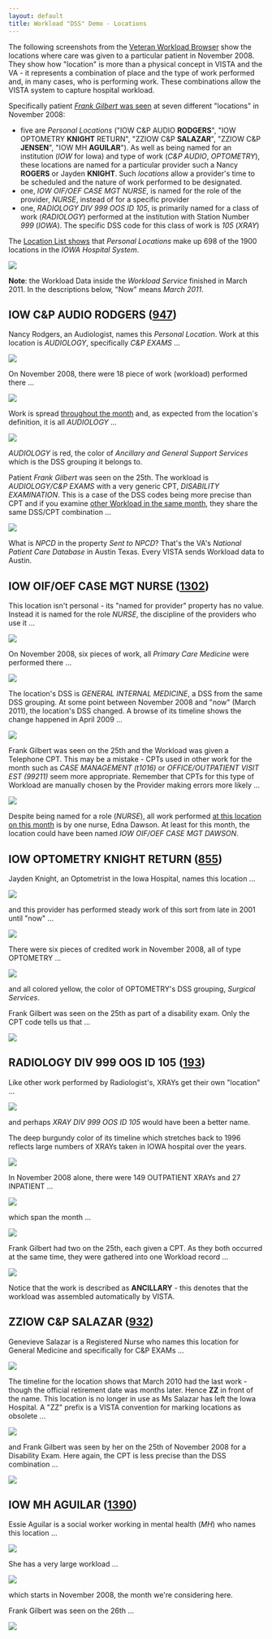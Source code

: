 ```yaml
---
layout: default
title: Workload "DSS" Demo - Locations
---
```


The following screenshots from the [Veteran Workload Browser](https://workload.vistadataproject.info) show the locations where care was given to a particular patient in November 2008. They show how "location" is more than a physical concept in VISTA and the VA - it represents a combination of place and the type of work performed and, in many cases, who is performing work. These combinations allow the VISTA system to capture hospital workload.

Specifically patient [_Frank Gilbert_ was seen](https://workload.vistadataproject.info/patientCalendar/workDetails/7199390/2008/10) at seven different "locations" in November 2008:
  * five are _Personal Locations_ ("IOW C&P AUDIO __RODGERS__", "IOW OPTOMETRY __KNIGHT__ RETURN", "ZZIOW C&P __SALAZAR__", "ZZIOW C&P __JENSEN__", "IOW MH __AGUILAR__"). As well as being named for an institution (_IOW_ for Iowa) and type of work (_C&P AUDIO_, _OPTOMETRY_), these locations are named for a particular provider such a Nancy __ROGERS__ or Jayden __KNIGHT__. Such _locations_ allow a provider's time to be scheduled and the nature of work performed to be designated.
  * one, _IOW OIF/OEF CASE MGT NURSE_, is named for the role of the provider, _NURSE_, instead of for a specific provider
  * one, _RADIOLOGY DIV 999 OOS ID 105_, is primarily named for a class of work (_RADIOLOGY_) performed at the institution with Station Number _999_ (_IOWA_). The specific DSS code for this class of work is _105_ (_XRAY_) 

The [Location List shows](https://workload.vistadataproject.info/locations?page=0&pageSize=20&sortBy=label&sortDir=asc&institution=-1&division=-1&stopCode=-1&creditStopCode=-1&type44=-1&isPersonal=true&excludeDeleted=false) that _Personal Locations_ make up 698 of the 1900 locations in the _IOWA Hospital System_.

![](imagesLocn/LocationPersonalList.png)

__Note__: the Workload Data inside the _Workload Service_ finished in March 2011. In the descriptions below, "Now" means _March 2011_.

## IOW C&P AUDIO RODGERS ([947](https://workload.vistadataproject.info/locationDetails/947))

Nancy Rodgers, an Audiologist, names this _Personal Location_. Work at this location is _AUDIOLOGY_, specifically
_C&P EXAMS_ ...

![](imagesLocn/Locn_IOW_CP_AUDIO_ROGERS_.png)

On November 2008, there were 18 piece of work (workload) performed there ...

![](imagesLocn/LocnIOW_CP_AUDIO_ROGERS_TIMELINE_11_08.png)

Work is spread [throughout the month](https://workload.vistadataproject.info/locationCalendar/workDetails/947/2008/10) and, as expected from the location's definition, it is all _AUDIOLOGY_ ...

![](imagesLocn/LocnIOW_CP_AUDIO_ROGERS_DETAILS.png)

_AUDIOLOGY_ is red, the color of _Ancillary and General Support Services_ which is the DSS grouping it belongs to.

Patient _Frank Gilbert_ was seen on the 25th. The workload is _AUDIOLOGY/C&P EXAMS_ with a very generic CPT, _DISABILITY EXAMINATION_. This is a case of the DSS codes being more precise than CPT and if you examine [other Workload in the same month](https://workload.vistadataproject.info/locationCalendar/workDetails/947/2008/10), they share the same DSS/CPT combination ... 

![](imagesLocn/LocnIOW_CP_AUDIO_ROGERS_DETAILS_25th.png)

What is _NPCD_ in the property _Sent to NPCD_? That's the VA's _National Patient Care Database_ in Austin Texas. Every VISTA sends Workload data to Austin.

## IOW OIF/OEF CASE MGT NURSE ([1302](https://workload.vistadataproject.info/locationDetails/1302))

This location isn't personal - its "named for provider" property has no value. Instead it is named for the role _NURSE_,  the discipline of the providers who use it ...

![](imagesLocn/LocnIOW_OIF_NURSE.png)

On November 2008, six pieces of work, all _Primary Care Medicine_ were performed there ...

![](imagesLocn/LocnIOW_OIF_NURSE_TIMELINE_11_08.png)

The location's DSS is _GENERAL INTERNAL MEDICINE_, a DSS from the same DSS grouping. At some point between November 2008 and "now" (March 2011), the location's DSS changed. A browse of its timeline shows the change happened in April 2009 ...

![](imagesLocn/LocnIOW_OIF_NURSE_TIMELINE_DSS_CHANGE.png)

Frank Gilbert was seen on the 25th and the Workload was given a Telephone CPT. This may be a mistake - CPTs used in other work for the month such as _CASE MANAGEMENT (t1016)_ or _OFFICE/OUTPATIENT VISIT EST (99211)_ seem more appropriate. Remember that CPTs for this type of Workload are manually chosen by the Provider making errors more likely ...

![](imagesLocn/LocnIOW_OIF_NURSE_DETAILS_25th.png)

Despite being named for a role (_NURSE_), all work performed [at this location on this month](https://workload.vistadataproject.info/locationCalendar/workDetails/1302/2008/10) is by one nurse, Edna Dawson. At least for this month, the location could have been named _IOW OIF/OEF CASE MGT DAWSON_.

## IOW OPTOMETRY KNIGHT RETURN ([855](https://workload.vistadataproject.info/locationDetails/855))

Jayden Knight, an Optometrist in the Iowa Hospital, names this location ...

![](imagesLocn/LocnIOW_OPT_KNIGHT.png)

and this provider has performed steady work of this sort from late in 2001 until "now" ...

![](imagesLocn/LocnIOW_OPT_KNIGHT_TIMELINE.png)

There were six pieces of credited work in November 2008, all of type OPTOMETRY ...

![](imagesLocn/LocnIOW_OPT_KNIGHT_DETAILS.png)

and all colored yellow, the color of OPTOMETRY's DSS grouping, _Surgical Services_.

Frank Gilbert was seen on the 25th as part of a disability exam. Only the CPT code tells us that ...

![](imagesLocn/LocnIOW_OPT_KNIGHT_DETAILS_25th.png)

## RADIOLOGY DIV 999 OOS ID 105 ([193](https://workload.vistadataproject.info/locationDetails/193))

Like other work performed by Radiologist's, XRAYs get their own "location" ...

![](imagesLocn/LocnRadiologyXRAY.png)

and perhaps _XRAY DIV 999 OOS ID 105_ would have been a better name.

The deep burgundy color of its timeline which stretches back to 1996 reflects large numbers of XRAYs taken in IOWA hospital over the years. 

![](imagesLocn/LocnRadiologyXRAY_TIMELINE.png)

In November 2008 alone, there were 149 OUTPATIENT XRAYs and 27 INPATIENT ...

![](imagesLocn/LocnRadiologyXRAY_TIMELINE_11_08.png)

which span the month ...

![](imagesLocn/LocnRadiologyXRAY_DETAILS.png)

Frank Gilbert had two on the 25th, each given a CPT. As they both occurred at the same time, they were gathered into one Workload record ...

![](imagesLocn/LocnRadiologyXRAY_DETAILS-25th.png)

Notice that the work is described as __ANCILLARY__ - this denotes that the workload was assembled automatically by VISTA.

## ZZIOW C&P SALAZAR ([932](https://workload.vistadataproject.info/locationDetails/932))

Genevieve Salazar is a Registered Nurse who names this location for General Medicine and specifically for C&P EXAMs ...

![](imagesLocn/LocnZZSalazar.png)

The timeline for the location shows that March 2010 had the last work - though the official retirement date was months later. Hence __ZZ__ in front of the name. This location is no longer in use as Ms Salazar has left the Iowa Hospital. A "ZZ" prefix is a VISTA convention for marking locations as obsolete ...

![](imagesLocn/LocnZZSalazarTimeline.png)

and Frank Gilbert was seen by her on the 25th of November 2008 for a Disability Exam. Here again, the CPT is less precise than the DSS combination ...

![](imagesLocn/LocnSalazarDETAILS_25th.png)

## IOW MH AGUILAR ([1390](https://workload.vistadataproject.info/locationDetails/1390))

Essie Aguilar is a social worker working in mental health (_MH_) who names this location ...

![](imagesLocn/LocnIOWMHAGUILAR.png)

She has a very large workload ...

![](imagesLocn/LocnIOWMHAGUILAR_Timeline.png)

which starts in November 2008, the month we're considering here.

Frank Gilbert was seen on the 26th ...

![](imagesLocn/LocnIOWMHAGUILAR_Details_26.png)
